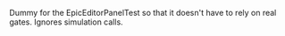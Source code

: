 Dummy for the EpicEditorPanelTest so that it doesn't have to rely on real gates. Ignores simulation calls.